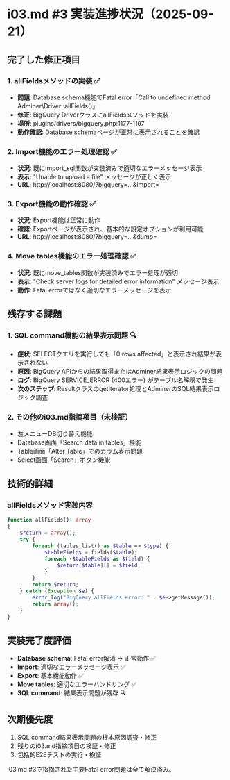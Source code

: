 # i03.md #3 実装進捗状況（2025-09-21）

## 完了した修正項目

### 1. allFieldsメソッドの実装 ✅
- **問題**: Database schema機能でFatal error「Call to undefined method Adminer\Driver::allFields()」
- **修正**: BigQuery DriverクラスにallFieldsメソッドを実装
- **場所**: plugins/drivers/bigquery.php:1177-1197
- **動作確認**: Database schemaページが正常に表示されることを確認

### 2. Import機能のエラー処理確認 ✅
- **状況**: 既にimport_sql関数が実装済みで適切なエラーメッセージ表示
- **表示**: "Unable to upload a file" メッセージが正しく表示
- **URL**: http://localhost:8080/?bigquery=...&import=

### 3. Export機能の動作確認 ✅
- **状況**: Export機能は正常に動作
- **確認**: Exportページが表示され、基本的な設定オプションが利用可能
- **URL**: http://localhost:8080/?bigquery=...&dump=

### 4. Move tables機能のエラー処理確認 ✅
- **状況**: 既にmove_tables関数が実装済みでエラー処理が適切
- **表示**: "Check server logs for detailed error information" メッセージ表示
- **動作**: Fatal errorではなく適切なエラーメッセージを表示

## 残存する課題

### 1. SQL command機能の結果表示問題 🔍
- **症状**: SELECTクエリを実行しても「0 rows affected」と表示され結果が表示されない
- **原因**: BigQuery APIからの結果取得またはAdminer結果表示ロジックの問題
- **ログ**: BigQuery SERVICE_ERROR (400エラー) がテーブル名解釈で発生
- **次のステップ**: ResultクラスのgetIterator処理とAdminerのSQL結果表示ロジック調査

### 2. その他のi03.md指摘項目（未検証）
- 左メニューDB切り替え機能
- Database画面「Search data in tables」機能
- Table画面「Alter Table」でのカラム表示問題
- Select画面「Search」ボタン機能

## 技術的詳細

### allFieldsメソッド実装内容
```php
function allFields(): array
{
    $return = array();
    try {
        foreach (tables_list() as $table => $type) {
            $tableFields = fields($table);
            foreach ($tableFields as $field) {
                $return[$table][] = $field;
            }
        }
        return $return;
    } catch (Exception $e) {
        error_log("BigQuery allFields error: " . $e->getMessage());
        return array();
    }
}
```

## 実装完了度評価
- **Database schema**: Fatal error解消 → 正常動作 ✅
- **Import**: 適切なエラーメッセージ表示 ✅  
- **Export**: 基本機能動作 ✅
- **Move tables**: 適切なエラーハンドリング ✅
- **SQL command**: 結果表示問題が残存 🔍

## 次期優先度
1. SQL command結果表示問題の根本原因調査・修正
2. 残りのi03.md指摘項目の検証・修正
3. 包括的E2Eテストの実行・検証

i03.md #3で指摘された主要Fatal error問題は全て解決済み。